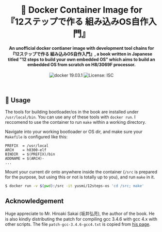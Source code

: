 <h1 align="center">
  🐋 Docker Container Image for
  <br>
  『12ステップで作る 組み込みOS自作入門』
</h1>

<h4 align="center">
  An unofficial docker contianer image with development tool chains for 『12ステップで作る 組み込みOS自作入門』, a book written in Japanese titled "12 steps to build your own embedded OS" which aims to build an embedded OS from scratch on H8/3069F processor.
</h4>

<p align="center">
  <img src="https://img.shields.io/badge/docker-19.03.1-darkblue.svg" alt="docker 19.03.1">
  <img src="https://img.shields.io/badge/license-ISC-lightgray.svg" alt="License: ISC">
</p>
<br>

## 🐳 Usage

The tools for building bootloader/os in the book are installed under `/usr/local/bin`. You can use any of these tools with `docker run`. I reccomend to use the container to run `make` within a working directory.

Navigate into your working bootloader or OS dir, and make sure your `Makefile` is configured like this:
```make
PREFIX  = /usr/local
ARCH    = h8300-elf
BINDIR  = $(PREFIX)/bin
ADDNAME = $(ARCH)-
...
```

Mount your current dir onto anywhere inside the container (`/src` is prepared for the purpose, but using this or not is totally up to you), and run `make` in it.
```sh
$ docker run -v $(pwd):/src -it yusmi/12steps-os 'cd /src; make'
```

##  Acknowledgement

Huge appreciate to Mr. Hiroaki Sakai (坂井弘亮), the author of the book. He is also kindly distributing the patch for compiling gcc 3.4.6 with gcc 4.x with other scripts. The file `patch-gcc-3.4.6-gcc4.txt` is copied from [his page](http://kozos.jp/books/makeos/).
